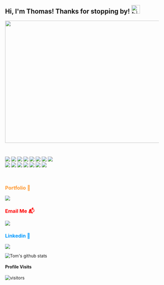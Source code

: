 ## Hi, I'm Thomas! Thanks for stopping by! <img src="https://user-images.githubusercontent.com/1303154/88677602-1635ba80-d120-11ea-84d8-d263ba5fc3c0.gif" width="28px" alt="hi">


<p><img src="assets/boats.gif"width="1000" height="400"/></p>





<br><p>
<img src="https://img.shields.io/badge/html5%20-%23E34F26.svg?&style=for-the-badge&logo=html5&logoColor=white"/> 
<img src="https://img.shields.io/badge/css3%20-%231572B6.svg?&style=for-the-badge&logo=css3&logoColor=white"/> 
<img src="https://img.shields.io/badge/bootstrap%20-%23563D7C.svg?&style=for-the-badge&logo=bootstrap&logoColor=white"/> 
<img src="https://img.shields.io/badge/javascript%20-%8a6d3b.svg?&style=for-the-badge&logo=javascript&logoColor=%23F7DF1E"/> 
<img src="https://img.shields.io/badge/jquery%20-%230769AD.svg?&style=for-the-badge&logo=jquery&logoColor=white"/> 
<img src="https://img.shields.io/badge/node.js%20-%2343853D.svg?&style=for-the-badge&logo=node.js&logoColor=white"/>
<img src="https://img.shields.io/badge/mysql-%231572B6.svg?&style=for-the-badge&logo=mysql&logoColor=white"> 
<img src ="https://img.shields.io/badge/MongoDB-%234ea94b.svg?&style=for-the-badge&logo=mongodb&logoColor=white"/><br>
<img src="https://img.shields.io/badge/markdown-%23000000.svg?&style=for-the-badge&logo=markdown&logoColor=white"/>
<img src="https://img.shields.io/badge/express.js%20-%23404d59.svg?&style=for-the-badge"/> 
<img src="https://img.shields.io/badge/react%20-%2320232a.svg?&style=for-the-badge&logo=react&logoColor=%2361DAFB"/> 
<img src="https://img.shields.io/badge/Redux%20-%23dff98.svg?&style=for-the-badge&logo=redux&logoColor=white"/>
<img src="https://img.shields.io/badge/git%20-%23F05033.svg?&style=for-the-badge&logo=git&logoColor=white"/> 
<img src="https://img.shields.io/badge/github%20-%23121011.svg?&style=for-the-badge&logo=github&logoColor=white"/>
<img src="https://img.shields.io/badge/heroku%20-%23430098.svg?&style=for-the-badge&logo=heroku&logoColor=white"/>
</p>
<br>

### <p style="color:#FF9933;">Portfolio :necktie:</p>
<a href="https://tomfallon9.github.io/portfolio2021/" target="_blank">
<img src="https://img.shields.io/badge/Portfolio-Tom's%20Portfolio-blue">
</a>

### <p style="color:#FF0000;">Email Me :mailbox_with_mail:</p>
<a href="https://TomFallon9@gmail.com">
<img src="https://img.shields.io/badge/Email-Tom's%20Email-red">
</a>

### <p style="color:#0099FF;">Linkedin :briefcase:</p>
<a href="https://www.linkedin.com/in/thomas-fallon9/" target="_blank">
<img src="https://img.shields.io/badge/LinkedIn-Tom's%20LinkedIn-blue">
</a>

<br>

![Tom's github stats](https://github-readme-stats.vercel.app/api?username=TomFallon9&show_icons=true&title_color=28ea80&text_color=f3f3f3&bg_color=094785)


#### Profile Visits 

![visitors](https://visitor-badge.glitch.me/badge?page_id=TomFallon9.TomFallon9)
